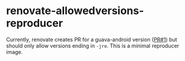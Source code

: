 # renovate-allowedversions-reproducer

Currently, renovate creates PR for a guava-android version ([PR#1](pull/1)) but should only allow versions ending in `-jre`. This is a minimal reproducer image.
